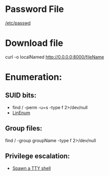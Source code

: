 # Password File
[/etc/passwd](https://www.ibm.com/docs/en/aix/7.2?topic=passwords-using-etcpasswd-file)

# Download file
curl -o localNamed http://0.0.0.0:8000/fileName

# Enumeration:
## SUID bits:
* find / -perm -u=s -type f 2>/dev/null
* [LinEnum](https://github.com/rebootuser/LinEnum)

## Group files:
find / -group groupName -type f 2>/dev/null

## Privilege escalation:
* [Spawn a TTY shell](https://netsec.ws/?p=337)
